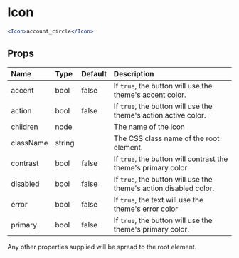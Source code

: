 Icon
====

```jsx
<Icon>account_circle</Icon>
```

Props
-----

| Name | Type | Default | Description |
|:-----|:-----|:--------|:------------|
| accent | bool | false | If `true`, the button will use the theme's accent color. |
| action | bool | false | If `true`, the button will use the theme's action.active color. |
| children | node |  | The name of the icon |
| className | string |  | The CSS class name of the root element. |
| contrast | bool | false | If `true`, the button will contrast the theme's primary color. |
| disabled | bool | false | If `true`, the button will use the theme's action.disabled color. |
| error | bool | false | If `true`, the text will use the theme's error color |
| primary | bool | false | If `true`, the button will use the theme's primary color. |

Any other properties supplied will be spread to the root element.
